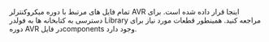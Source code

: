تمام فایل های مرتبط با دوره میکروکنترلر AVR اینجا قرار داده شده است.
برای دسترسی به کتابخانه ها به فولدر Library مراجعه کنید.
همینطور قطعات مورد نیاز برای دوره AVR در فایلcomponents وجود دارد.
